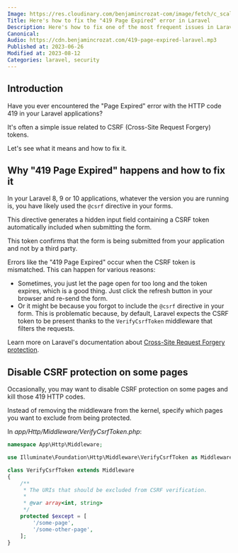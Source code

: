 ```yaml
---
Image: https://res.cloudinary.com/benjamincrozat-com/image/fetch/c_scale,f_webp,q_auto,w_1200/https://res.cloudinary.com/benjamincrozat-com/image/fetch/c_scale,f_webp,q_auto,w_1200/https://life-long-bunny.fra1.digitaloceanspaces.com/media-library/production/40/Data_security_24_bxnctl.png
Title: Here's how to fix the "419 Page Expired" error in Laravel
Description: Here's how to fix one of the most frequent issues in Laravel and learn exactly why it happens.
Canonical: 
Audio: https://cdn.benjamincrozat.com/419-page-expired-laravel.mp3
Published at: 2023-06-26
Modified at: 2023-08-12
Categories: laravel, security
---
```


## Introduction

Have you ever encountered the "Page Expired" error with the HTTP code 419 in your Laravel applications?

It's often a simple issue related to CSRF (Cross-Site Request Forgery) tokens.

Let's see what it means and how to fix it.

##  Why "419 Page Expired" happens and how to fix it

In your Laravel 8, 9 or 10 applications, whatever the version you are running is, you have likely used the `@csrf` directive in your forms.

This directive generates a hidden input field containing a CSRF token automatically included when submitting the form.

This token confirms that the form is being submitted from your application and not by a third party.

Errors like the "419 Page Expired" occur when the CSRF token is mismatched. This can happen for various reasons:

- Sometimes, you just let the page open for too long and the token expires, which is a good thing. Just click the refresh button in your browser and re-send the form.
- Or it might be because you forgot to include the `@csrf` directive in your form. This is problematic because, by default, Laravel expects the CSRF token to be present thanks to the `VerifyCsrfToken` middleware that filters the requests.

Learn more on Laravel's documentation about [Cross-Site Request Forgery protection](https://laravel.com/docs/10.x/csrf).

## Disable CSRF protection on some pages

Occasionally, you may want to disable CSRF protection on some pages and kill those 419 HTTP codes.

Instead of removing the middleware from the kernel, specify which pages you want to exclude from being protected.

In *app/Http/Middleware/VerifyCsrfToken.php*:

```php
namespace App\Http\Middleware;

use Illuminate\Foundation\Http\Middleware\VerifyCsrfToken as Middleware;

class VerifyCsrfToken extends Middleware
{
    /**
     * The URIs that should be excluded from CSRF verification.
     *
     * @var array<int, string>
     */
    protected $except = [
        '/some-page',
        '/some-other-page',
    ];
}
```

